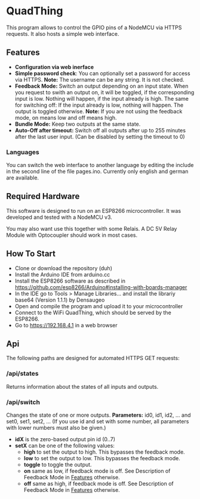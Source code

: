 # QuadThing
This program allows to control the GPIO pins of a NodeMCU via HTTPS requests. It also hosts a simple web interface.

## Features
* **Configuration via web inerface**
* **Simple password check**: You can optionally set a password for access via HTTPS. **Note:** The username can be any string. It is not checked.
* **Feedback Mode:** Switch an output depending on an input state. When you request to swith an output on, it will be toggled, if the corresponding input is low. Nothing will happen, if the input already is high. The same for switching off: If the input already is low, nothing will happen. The output is toggled otherwise. **Note:** If you are not using the feedback mode, on means low and off means high.
* **Bundle Mode:** Keep two outputs at the same state.
* **Auto-Off after timeout:** Switch off all outputs after up to 255 minutes after the last user input. (Can be disabled by setting the timeout to 0)

### Languages
You can switch the web interface to another language by editing the include in the second line of the file pages.ino. Currently only english and german are available.

## Required Hardware
This software is designed to run on an ESP8266 microcontroller. It was developed and tested with a NodeMCU v3.

You may also want use this together with some Relais. A DC 5V Relay Module with Optocoupler should work in most cases.

## How To Start
* Clone or download the repository (duh)
* Install the Arduino IDE from arduino.cc
* Install the ESP8266 software as described in https://github.com/esp8266/Arduino#installing-with-boards-manager
* In the IDE go to Tools > Manage Libraries... and install the librariy base64 (Version 1.1.1) by Densaugeo
* Open and compile the program and upload it to your microcontroller
* Connect to the WiFi QuadThing, which should be served by the ESP8266.
* Go to https://192.168.4.1 in a web browser

## Api
The following paths are designed for automated HTTPS GET requests:
### /api/states
Returns information about the states of all inputs and outputs.
### /api/switch
Changes the state of one or more outputs.
**Parameters:** id0, id1, id2, ... and set0, set1, set2, ... (If you use id and set with some number, all parameters with lower numbers must also be given.)
* **idX** is the zero-based output pin id (0..7)
* **setX** can be one of the following values:
  * **high** to set the output to high. This bypasses the feedback mode.
  * **low** to set the output to low. This bypasses the feedback mode.
  * **toggle** to toggle the output.
  * **on** same as low, if feedback mode is off. See Description of Feedback Mode in [Features](#features) otherwise.
  * **off** same as high, if feedback mode is off. See Description of Feedback Mode in [Features](#features) otherwise.
